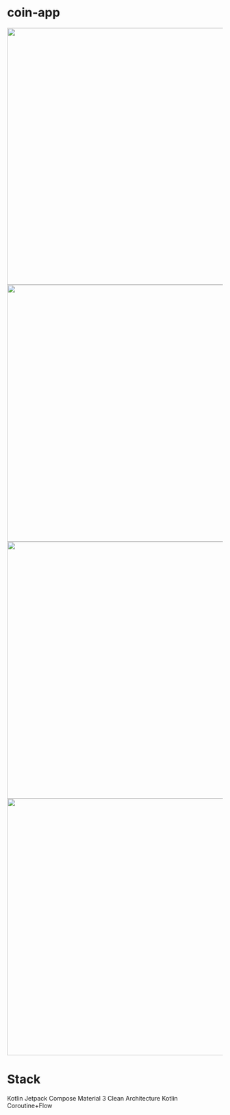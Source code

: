 # coin-app

<img src="https://user-images.githubusercontent.com/95674842/190323825-b34269e8-ecc0-4f20-a2ff-e117750bb5c4.jpg" widht="200" height="600" style="margin-right: 50px"> <img src="https://user-images.githubusercontent.com/95674842/190323944-1dd0d972-1361-4459-b098-fed429eae7e7.jpg" widht="200" height="600" style="margin-right: 50px">
<img src="https://user-images.githubusercontent.com/95674842/190324007-8aab3aaf-0c08-41a2-b15d-5ef8a117ea9e.jpg" widht="200" height="600" style="margin-right: 50px"> <img src="https://user-images.githubusercontent.com/95674842/190324040-ae30b2b6-ce6c-4655-8e39-d5ccd5472f72.jpg" widht="200" height="600" style="margin-right: 50px">


# Stack
Kotlin
Jetpack Compose
Material 3
Clean Architecture
Kotlin Coroutine+Flow
